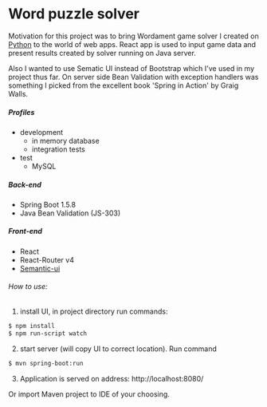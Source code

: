 # Word puzzle solver
Motivation for this project was to bring Wordament game solver I created on [Python](https://github.com/psJnttl/RaspberryPI/tree/master/python/wordPuzzleSolver) to the world of web apps. React app is used to input game data and present results created by solver running on Java server.

Also I wanted to use Sematic UI instead of Bootstrap which I've used in my project thus far. On server side Bean Validation with exception handlers was something I picked from the excellent book 'Spring in Action' by Graig Walls.

##### Profiles
- development
  - in memory database
  - integration tests
- test
  - MySQL
##### Back-end
- Spring Boot 1.5.8
- Java Bean Validation (JS-303)

##### Front-end
- React
- React-Router v4
- [Semantic-ui](https://react.semantic-ui.com)

###### How to use:
1. install UI, in project directory run commands:
```sh
$ npm install
$ npm run-script watch
```
2. start server (will copy UI to correct location). Run command
```sh
$ mvn spring-boot:run
```
3. Application is served on address: http://localhost:8080/

Or import Maven project to IDE of your choosing.
